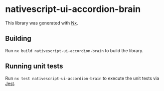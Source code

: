# nativescript-ui-accordion-brain

This library was generated with [Nx](https://nx.dev).

## Building

Run `nx build nativescript-ui-accordion-brain` to build the library.

## Running unit tests

Run `nx test nativescript-ui-accordion-brain` to execute the unit tests via [Jest](https://jestjs.io).
